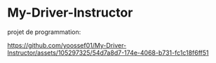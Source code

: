 # My-Driver-Instructor
projet de programmation:


https://github.com/yoossef01/My-Driver-Instructor/assets/105297325/54d7a8d7-174e-4068-b731-fc1c18f6ff51


